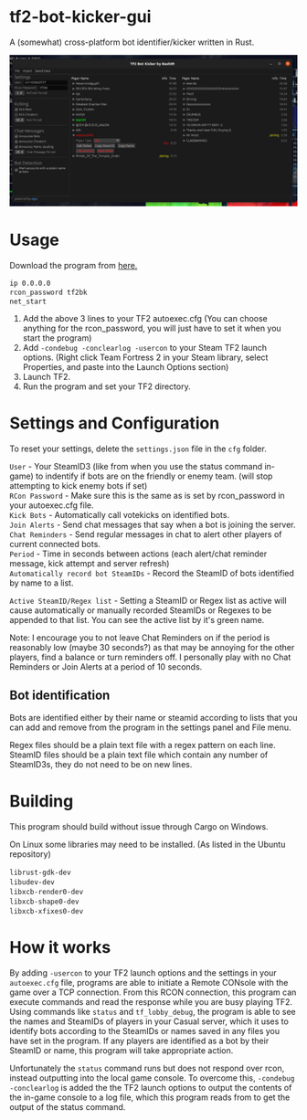 # tf2-bot-kicker-gui

A (somewhat) cross-platform bot identifier/kicker written in Rust.

![Demonstration Image](images/demo.png)

# Usage

Download the program from [here.](https://github.com/Googe14/tf2-bot-kicker-gui/releases)

```
ip 0.0.0.0
rcon_password tf2bk
net_start
```

1. Add the above 3 lines to your TF2 autoexec.cfg (You can choose anything for the rcon_password, you will just have to set it when you start the program)
2. Add `-condebug -conclearlog -usercon` to your Steam TF2 launch options. (Right click Team Fortress 2 in your Steam library, select Properties, and paste into the Launch Options section)
3. Launch TF2.
4. Run the program and set your TF2 directory.

# Settings and Configuration

To reset your settings, delete the `settings.json` file in the `cfg` folder.

`User` - Your SteamID3 (like from when you use the status command in-game) to indentify if bots are on the friendly or enemy team. (will stop attempting to kick enemy bots if set)\
`RCon Password` - Make sure this is the same as is set by rcon_password in your autoexec.cfg file.\
`Kick Bots` - Automatically call votekicks on identified bots.\
`Join Alerts` - Send chat messages that say when a bot is joining the server.\
`Chat Reminders` - Send regular messages in chat to alert other players of current connected bots.\
`Period` - Time in seconds between actions (each alert/chat reminder message, kick attempt and server refresh)\
`Automatically record bot SteamIDs` - Record the SteamID of bots identified by name to a list.

`Active SteamID/Regex list` - Setting a SteamID or Regex list as active will cause automatically or manually recorded SteamIDs or Regexes to be appended to that list. You can see the active list by it's green name.

Note: I encourage you to not leave Chat Reminders on if the period is reasonably low (maybe 30 seconds?) as that may be annoying for the other players, find a balance or turn reminders off. I personally play with no Chat Reminders or Join Alerts at a period of 10 seconds.


## Bot identification

Bots are identified either by their name or steamid according to lists that you can add and remove from the program in the settings panel and File menu.

Regex files should be a plain text file with a regex pattern on each line. SteamID files should be a plain text file which contain any number of SteamID3s, they do not need to be on new lines.

# Building
This program should build without issue through Cargo on Windows. 

On Linux some libraries may need to be installed. (As listed in the Ubuntu repository)

`librust-gdk-dev`\
`libudev-dev`\
`libxcb-render0-dev`\
`libxcb-shape0-dev`\
`libxcb-xfixes0-dev`

# How it works
 
By adding `-usercon` to your TF2 launch options and the settings in your `autoexec.cfg` file, programs are able to initiate a Remote CONsole with the game over a TCP connection. From this RCON connection, this program can execute commands and read the response while you are busy playing TF2. Using commands like `status` and `tf_lobby_debug`, the program is able to see the names and SteamIDs of players in your Casual server, which it uses to identify bots according to the SteamIDs or names saved in any files you have set in the program. If any players are identified as a bot by their SteamID or name, this program will take appropriate action.

Unfortunately the `status` command runs but does not respond over rcon, instead outputting into the local game console. To overcome this, `-condebug -conclearlog` is added the the TF2 launch options to output the contents of the in-game console to a log file, which this program reads from to get the output of the status command.
